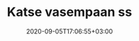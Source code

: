 ---
title: "Katse vasempaan ss"
date: 2020-09-05T17:06:55+03:00
type: route
category: "route"
route_type: "boulder"
sector_weight: 2
link_27crags: https://27crags.com/crags/veikkola/routes/katse-vasempaan-ss
---